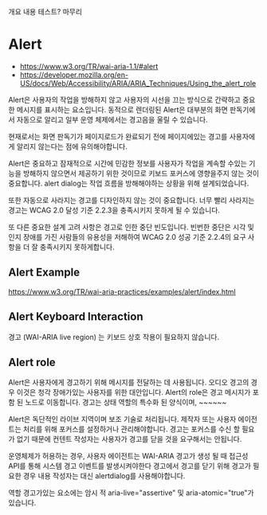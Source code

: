 개요
내용
테스트?
마무리


# Alert
- https://www.w3.org/TR/wai-aria-1.1/#alert 
- https://developer.mozilla.org/en-US/docs/Web/Accessibility/ARIA/ARIA_Techniques/Using_the_alert_role


Alert은 사용자의 작업을 방해하지 않고 사용자의 시선을 끄는 방식으로 간략하고 중요한 메시지를 표시하는 요소입니다.
동적으로 렌더링된 Alert은 대부분의 화면 판독기에서 자동으로 알리고 일부 운영 체제에서는 경고음을 울릴 수 있습니다.

현재로서는 화면 판독기가 페이지로드가 완료되기 전에 페이지에있는 경고를 사용자에게 알리지 않는다는 점에 유의해야합니다.


Alert은 중요하고 잠재적으로 시간에 민감한 정보를 사용자가 작업을 계속할 수있는 기능을 방해하지 않으면서 제공하기 위한 것이므로 키보드 포커스에 영향을주지 않는 것이 중요합니다.
alert dialog는 작업 흐름을 방해해야하는 상황을 위해 설계되었습니다.

또한 자동으로 사라지는 경고를 디자인하지 않는 것이 중요합니다. 너무 빨리 사라지는 경고는 WCAG 2.0 달성 기준 2.2.3을 충족시키지 못하게 될 수 있습니다.

또 다른 중요한 설계 고려 사항은 경고로 인한 중단 빈도입니다. 빈번한 중단은 시각 및인지 장애를 가진 사람들의 유용성을 저해하여 WCAG 2.0 성공 기준 2.2.4의 요구 사항을 더 잘 충족시키지 못하게합니다.


## Alert Example
https://www.w3.org/TR/wai-aria-practices/examples/alert/index.html


## Alert Keyboard Interaction
경고 (WAI-ARIA live region) 는 키보드 상호 작용이 필요하지 않습니다.


## Alert role

Alert은 사용자에게 경고하기 위해 메시지를 전달하는 데 사용됩니다.
오디오 경고의 경우 이것은 청각 장애가있는 사용자를 위한 대안입니다.
Alert의 role은 경고 메시지가 포함 된 노드로 이동합니다.
경고는 상태 역할의 특수화 된 양식이며, ~~~~~~

Alert은 독단적인 라이브 지역이며 보조 기술로 처리됩니다.
제작자 또는 사용자 에이전트는 처리를 위해 포커스를 설정하거나 관리해야합니다.
경고는 포커스를 수신 할 필요가 없기 때문에 컨텐트 작성자는 사용자가 경고를 닫을 것을 요구해서는 안됩니다.

운영체제가 허용하는 경우, 사용자 에이전트는 WAI-ARIA 경고가 생성 될 때 접근성 API를 통해 시스템 경고 이벤트를 발생시켜야한다
경고에서 경고를 닫기 위해 경고가 필요한 경우 내용 작성자는 대신 alertdialog를 사용해야합니다.


역할 경고가있는 요소에는 암시 적 aria-live="assertive" 및 aria-atomic="true"가 있습니다.